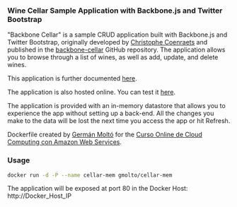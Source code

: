 ### Wine Cellar Sample Application with Backbone.js and Twitter Bootstrap #

"Backbone Cellar" is a sample CRUD application built with Backbone.js and Twitter Bootstrap, originally developed by [Christophe Coenraets](http://coenraets.org) and published in the [backbone-cellar](https://github.com/ccoenraets/backbone-cellar) GitHub repository. The application allows you to browse through a list of wines, as well as add, update, and delete wines.

This application is further documented [here](http://coenraets.org/blog).

The application is also hosted online. You can test it [here](http://coenraets.org/backbone-cellar/bootstrap).

The application is provided with an in-memory datastore that allows you to experience the app without setting up a back-end. All the changes you make to the data will be lost the next time you access the app or hit Refresh.

Dockerfile created by [Germán Moltó](http://www.grycap.upv.es/gmolto) for the [Curso Online de Cloud Computing con Amazon Web Services](http://www.grycap.upv.es/cursocloudaws).

### Usage

```sh
docker run -d -P --name cellar-mem gmolto/cellar-mem
```

The application will be exposed at port 80 in the Docker Host: http://Docker_Host_IP
